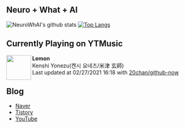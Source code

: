 ## Neuro + What + AI

![NeuroWhAI's github stats](https://github-readme-stats.vercel.app/api?username=neurowhai&count_private=true&show_icons=true)
[![Top Langs](https://github-readme-stats.vercel.app/api/top-langs/?username=neurowhai&layout=compact)](https://github.com/anuraghazra/github-readme-stats)

## Currently Playing on YTMusic

[<img align="left" height="65" src="https://lh3.googleusercontent.com/WBMsP83yVO0XWQs3H3psAhGqLULgP_O8YyjzExf9uMA2L6LkXjtEfZQ1Q-ZDFS3r7eNAnt12IuzoVq4">](https://music.youtube.com/channel/UCC_OGcKdYY-aWFvVMFVGbzw)

**Lemon**  
Kenshi Yonezu(켄시 요네즈/米津 玄師)  
Last updated at 02/27/2021 16:18 with [20chan/github-now](https://github.com/20chan/github-now)

## Blog

- [Naver](http://blog.naver.com/neurowhai)
- [Tistory](http://neurowhai.tistory.com/)
- [YouTube](https://www.youtube.com/channel/UCB_v1xU6laBHOeH6z4L-Mtw)
